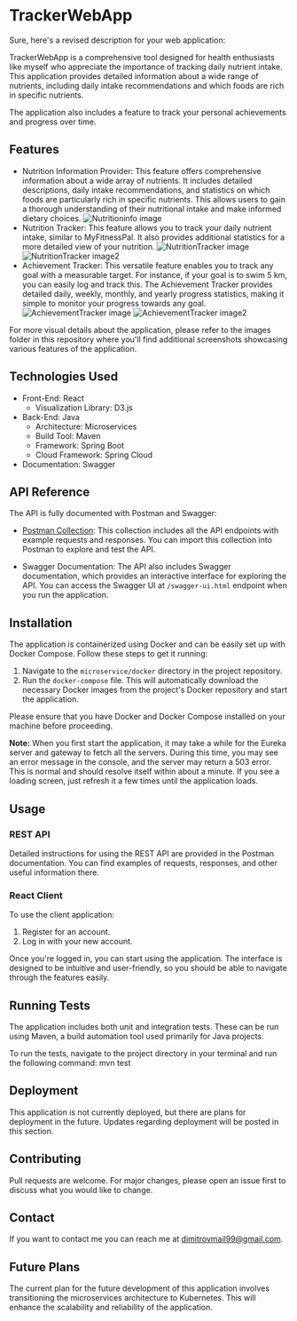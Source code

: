 # TrackerWebApp

Sure, here's a revised description for your web application:

TrackerWebApp is a comprehensive tool designed for health enthusiasts like myself who appreciate the importance of tracking daily nutrient intake. This application provides detailed information about a wide range of nutrients, including daily intake recommendations and which foods are rich in specific nutrients. 

The application also includes a feature to track your personal achievements and progress over time. 

## Features

- Nutrition Information Provider:
This feature offers comprehensive information about a wide array of nutrients. It includes detailed descriptions, daily intake recommendations, and statistics on which foods are particularly rich in specific nutrients. This allows users to gain a thorough understanding of their nutritional intake and make informed dietary choices.
![Nutritioninfo image](https://github.com/SvetlinDimitrov/TrackerWebAppProject/blob/main/Project%20Images/NutrientInfoStatisticsImage3.png)
- Nutrition Tracker:
This feature allows you to track your daily nutrient intake, similar to MyFitnessPal. It also provides additional statistics for a more detailed view of your nutrition.
![NutritionTracker image](https://github.com/SvetlinDimitrov/TrackerWebAppProject/blob/main/Project%20Images/NutritionTrackerImage1.png)
![NutritionTracker image2](https://github.com/SvetlinDimitrov/TrackerWebAppProject/blob/main/Project%20Images/NutritionTrackerImage5.png)
- Achievement Tracker:
This versatile feature enables you to track any goal with a measurable target. For instance, if your goal is to swim 5 km, you can easily log and track this. The Achievement Tracker provides detailed daily, weekly, monthly, and yearly progress statistics, making it simple to monitor your progress towards any goal.
![AchievementTracker image](https://github.com/SvetlinDimitrov/TrackerWebAppProject/blob/main/Project%20Images/AchievementTrackerImage1.png)
![AchievementTracker image2](https://github.com/SvetlinDimitrov/TrackerWebAppProject/blob/main/Project%20Images/AchievementTrackerImage3.png)

For more visual details about the application, please refer to the images folder in this repository where you'll find additional screenshots showcasing various features of the application.

## Technologies Used

- Front-End: React
  - Visualization Library: D3.js
- Back-End: Java
  - Architecture: Microservices
  - Build Tool: Maven
  - Framework: Spring Boot
  - Cloud Framework: Spring Cloud
- Documentation: Swagger

## API Reference

The API is fully documented with Postman and Swagger:

- [Postman Collection](link-to-your-postman-collection): This collection includes all the API endpoints with example requests and responses. You can import this collection into Postman to explore and test the API.

- Swagger Documentation: The API also includes Swagger documentation, which provides an interactive interface for exploring the API. You can access the Swagger UI at `/swagger-ui.html` endpoint when you run the application.

## Installation

The application is containerized using Docker and can be easily set up with Docker Compose. Follow these steps to get it running:

1. Navigate to the `microservice/docker` directory in the project repository.
2. Run the `docker-compose` file. This will automatically download the necessary Docker images from the project's Docker repository and start the application.

Please ensure that you have Docker and Docker Compose installed on your machine before proceeding.

**Note:** When you first start the application, it may take a while for the Eureka server and gateway to fetch all the servers. During this time, you may see an error message in the console, and the server may return a 503 error. This is normal and should resolve itself within about a minute. If you see a loading screen, just refresh it a few times until the application loads.

## Usage

### REST API

Detailed instructions for using the REST API are provided in the Postman documentation. You can find examples of requests, responses, and other useful information there.

### React Client

To use the client application:

1. Register for an account.
2. Log in with your new account.

Once you're logged in, you can start using the application. The interface is designed to be intuitive and user-friendly, so you should be able to navigate through the features easily.

## Running Tests

The application includes both unit and integration tests. These can be run using Maven, a build automation tool used primarily for Java projects.

To run the tests, navigate to the project directory in your terminal and run the following command: mvn test

## Deployment

This application is not currently deployed, but there are plans for deployment in the future. Updates regarding deployment will be posted in this section.

## Contributing

Pull requests are welcome. For major changes, please open an issue first to discuss what you would like to change.

## Contact

If you want to contact me you can reach me at dimitrovmail99@gmail.com.

## Future Plans

The current plan for the future development of this application involves transitioning the microservices architecture to Kubernetes. This will enhance the scalability and reliability of the application.
